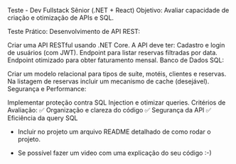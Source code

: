 Teste - Dev Fullstack Sênior (.NET + React)
Objetivo: Avaliar capacidade de criação e otimização de APIs e SQL.

Teste Prático:
Desenvolvimento de API REST:

Criar uma API RESTful usando .NET Core.
A API deve ter:
Cadastro e login de usuários (com JWT).
Endpoint para listar reservas filtradas por data.
Endpoint otimizado para obter faturamento mensal.
Banco de Dados SQL:

Criar um modelo relacional para tipos de suíte, motéis, clientes e reservas.
Na listagem de reservas incluir um mecanismo de cache (desejável).
Segurança e Performance:

Implementar proteção contra SQL Injection e otimizar queries.
Critérios de Avaliação:
✅ Organização e clareza do código
✅ Segurança da API
✅ Eficiência da query SQL

- Incluir no projeto um arquivo README detalhado de como rodar o projeto.

- Se possível fazer um video com uma explicação do seu código :-)
